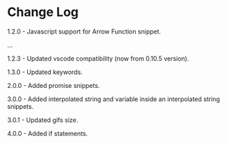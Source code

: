 # Change Log

1.2.0 - Javascript support for Arrow Function snippet.

...

1.2.3 - Updated vscode compatibility (now from 0.10.5 version).

1.3.0 - Updated keywords.

2.0.0 - Added promise snippets.

3.0.0 - Added interpolated string and variable inside an interpolated string snippets.

3.0.1 - Updated gifs size.

4.0.0 - Added if statements.